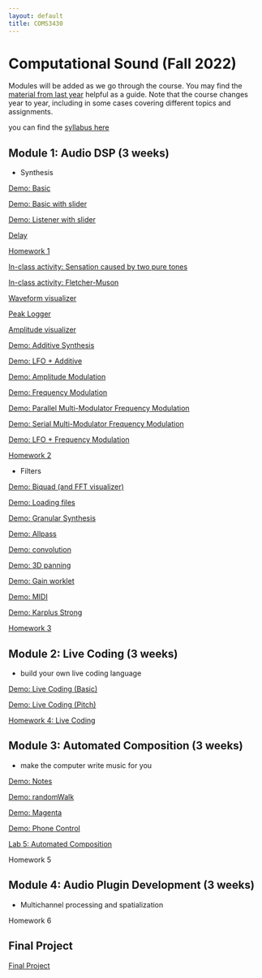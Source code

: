 ```yaml
---
layout: default
title: COMS3430
---
```

 
# Computational Sound (Fall 2022)


Modules will be added as we go through the course.
You may find the [material from last year](../fall2021) helpful as a guide.
Note that the course changes year to year, including in some cases covering different topics and assignments.

you can find the [syllabus here](./syllabus.pdf)

## Module 1: Audio DSP (3 weeks)

- Synthesis 

[Demo: Basic](./basic)

[Demo: Basic with slider](./basic_slider)

[Demo: Listener with slider](./listener_slider)

[Delay](./delay)

[Homework 1](./Lab1)

[In-class activity: Sensation caused by two pure tones](./beatingDemo)

[In-class activity: Fletcher-Muson](./equalLoudness)

[Waveform visualizer](./wave_logger)

[Peak Logger](./peak_logger)

[Amplitude visualizer](https://stackoverflow.com/a/44360729/1609406)

[Demo: Additive Synthesis](./addititive)

[Demo: LFO + Additive](./lfoAddititve)

[Demo: Amplitude Modulation](./am)

[Demo: Frequency Modulation](./fm)

[Demo: Parallel Multi-Modulator Frequency Modulation](./parmmfm)

[Demo: Serial Multi-Modulator Frequency Modulation](./sermmfm)

[Demo: LFO + Frequency Modulation](./lfofm)

[Homework 2](./Lab2)

- Filters

[Demo: Biquad (and FFT visualizer)](./biquad)

[Demo: Loading files](./loadFile)

[Demo: Granular Synthesis](./granular)

[Demo: Allpass](./allpass) 

[Demo: convolution](./convolution)

[Demo: 3D panning](./3dpanning)

[Demo: Gain worklet](./gain_worklet)

[Demo: MIDI](./midi)

[Demo: Karplus Strong](./karplus_strong)

[Homework 3](./Lab3.md)

## Module 2: Live Coding (3 weeks) 

- build your own live coding language

[Demo: Live Coding (Basic)](./liveCodeBasic)

[Demo: Live Coding (Pitch)](./liveCodePitch)

[Homework 4: Live Coding](/Lab4.md)

## Module 3: Automated Composition (3 weeks)

- make the computer write music for you

[Demo: Notes](./notes)

[Demo: randomWalk](./randomWalk)

[Demo: Magenta](./magenta)

[Demo: Phone Control](./phonecontrol)

[Lab 5: Automated Composition](/Lab5.md)

Homework 5

## Module 4: Audio Plugin Development (3 weeks)

- Multichannel processing and spatialization

Homework 6

## Final Project

[Final Project](./Final)
